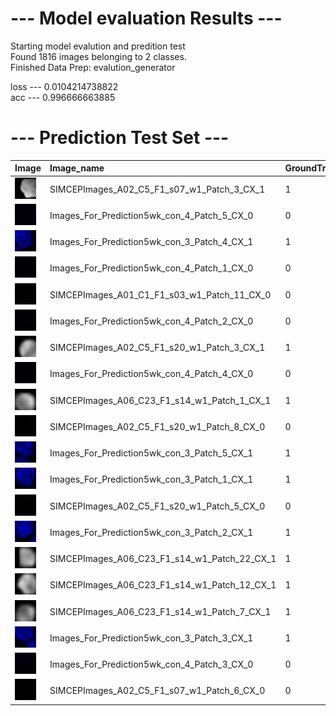 # --- Model evaluation Results ---
Starting model evalution and predition test  
Found 1816 images belonging to 2 classes.  
Finished Data Prep: evalution_generator

loss  ---  0.0104214738822  
acc  ---  0.996666663885

# --- Prediction Test Set  ---

|Image|Image_name|GroundTruth| P_None_Nuc| P_Nuclei|
| :------------- | :------------- |:------------- |:------------- |:------------- |
|![image](SIMCEPImages_A02_C5_F1_s07_w1_Patch_3_CX_1.jpg)|SIMCEPImages_A02_C5_F1_s07_w1_Patch_3_CX_1|1|1.33226e-11|1.0|
|![image](Images_For_Prediction5wk_con_4_Patch_5_CX_0.jpg)|Images_For_Prediction5wk_con_4_Patch_5_CX_0|0|0.983169|0.0168306|
|![image](Images_For_Prediction5wk_con_3_Patch_4_CX_1.jpg)|Images_For_Prediction5wk_con_3_Patch_4_CX_1|1|0.00203301|0.997967|
|![image](Images_For_Prediction5wk_con_4_Patch_1_CX_0.jpg)|Images_For_Prediction5wk_con_4_Patch_1_CX_0|0|0.98285|0.01715|
|![image](SIMCEPImages_A01_C1_F1_s03_w1_Patch_11_CX_0_.jpg)|SIMCEPImages_A01_C1_F1_s03_w1_Patch_11_CX_0|0|0.980826|0.0191744|
|![image](Images_For_Prediction5wk_con_4_Patch_2_CX_0.jpg)|Images_For_Prediction5wk_con_4_Patch_2_CX_0|0|0.983038|0.0169615|
|![image](SIMCEPImages_A02_C5_F1_s20_w1_Patch_3_CX_1.jpg)|SIMCEPImages_A02_C5_F1_s20_w1_Patch_3_CX_1|1|3.46354e-09|1.0|
|![image](Images_For_Prediction5wk_con_4_Patch_4_CX_0.jpg)|Images_For_Prediction5wk_con_4_Patch_4_CX_0|0|0.983987|0.0160127|
|![image](SIMCEPImages_A06_C23_F1_s14_w1_Patch_1_CX_1.jpg)|SIMCEPImages_A06_C23_F1_s14_w1_Patch_1_CX_1|1|9.89309e-09|1.0|
|![image](SIMCEPImages_A02_C5_F1_s20_w1_Patch_8_CX_0_.jpg)|SIMCEPImages_A02_C5_F1_s20_w1_Patch_8_CX_0|0|0.982176|0.0178237|
|![image](Images_For_Prediction5wk_con_3_Patch_5_CX_1.jpg)|Images_For_Prediction5wk_con_3_Patch_5_CX_1|1|0.0012433|0.998757|
|![image](Images_For_Prediction5wk_con_3_Patch_1_CX_1.jpg)|Images_For_Prediction5wk_con_3_Patch_1_CX_1|1|0.000107849|0.999892|
|![image](SIMCEPImages_A02_C5_F1_s20_w1_Patch_5_CX_0_.jpg)|SIMCEPImages_A02_C5_F1_s20_w1_Patch_5_CX_0|0|0.983545|0.0164554|
|![image](Images_For_Prediction5wk_con_3_Patch_2_CX_1.jpg)|Images_For_Prediction5wk_con_3_Patch_2_CX_1|1|0.000262671|0.999737|
|![image](SIMCEPImages_A06_C23_F1_s14_w1_Patch_22_CX_1.jpg)|SIMCEPImages_A06_C23_F1_s14_w1_Patch_22_CX_1|1|2.75451e-17|1.0|
|![image](SIMCEPImages_A06_C23_F1_s14_w1_Patch_12_CX_1.jpg)|SIMCEPImages_A06_C23_F1_s14_w1_Patch_12_CX_1|1|8.95537e-10|1.0|
|![image](SIMCEPImages_A06_C23_F1_s14_w1_Patch_7_CX_1.jpg)|SIMCEPImages_A06_C23_F1_s14_w1_Patch_7_CX_1|1|9.64376e-07|0.999999|
|![image](Images_For_Prediction5wk_con_3_Patch_3_CX_1.jpg)|Images_For_Prediction5wk_con_3_Patch_3_CX_1|1|8.68533e-05|0.999913|
|![image](Images_For_Prediction5wk_con_4_Patch_3_CX_0.jpg)|Images_For_Prediction5wk_con_4_Patch_3_CX_0|0|0.977333|0.0226668|
|![image](SIMCEPImages_A02_C5_F1_s07_w1_Patch_6_CX_0_.jpg)|SIMCEPImages_A02_C5_F1_s07_w1_Patch_6_CX_0|0|0.983754|0.0162464|
